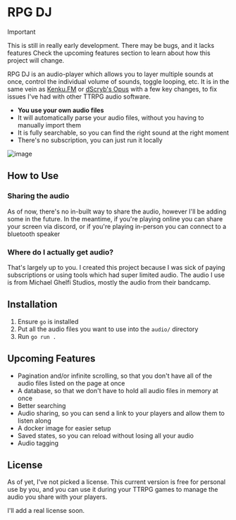 # RPG DJ

> [!IMPORTANT]
> This is still in really early development. There may be bugs, and it lacks features
> Check the upcoming features section to learn about how this project will change.

RPG DJ is an audio-player which allows you to layer multiple sounds at once,
control the individual volume of sounds, toggle looping, etc. It is in the same
vein as [Kenku.FM](https://www.kenku.fm/) or [dScryb's Opus](https://dscryb.com/about-opus/) 
with a few key changes, to fix issues I've had with other TTRPG audio software.

- **You use your own audio files**
- It will automatically parse your audio files, without you having to manually import them
- It is fully searchable, so you can find the right sound at the right moment
- There's no subscription, you can just run it locally

![image](https://github.com/user-attachments/assets/08b610ab-b589-4155-9128-0aab19992c4d)


## How to Use

### Sharing the audio

As of now, there's no in-built way to share the audio, however I'll be adding
some in the future. In the meantime, if you're playing online you can share
your screen via discord, or if you're playing in-person you can connect to a
bluetooth speaker

### Where do I actually get audio?

That's largely up to you. I created this project because I was sick of paying
subscriptions or using tools which had super limited audio. The audio I use is
from Michael Ghelfi Studios, mostly the audio from their bandcamp.

## Installation

1. Ensure `go` is installed
2. Put all the audio files you want to use into the `audio/` directory
3. Run `go run .`

## Upcoming Features

- Pagination and/or infinite scrolling, so that you don't have all of the audio files listed on the page at once
- A database, so that we don't have to hold all audio files in memory at once
- Better searching
- Audio sharing, so you can send a link to your players and allow them to listen along
- A docker image for easier setup
- Saved states, so you can reload without losing all your audio
- Audio tagging

## License

As of yet, I've not picked a license. This current version is free for personal
use by you, and you can use it during your TTRPG games to manage the audio you
share with your players.

I'll add a real license soon.
